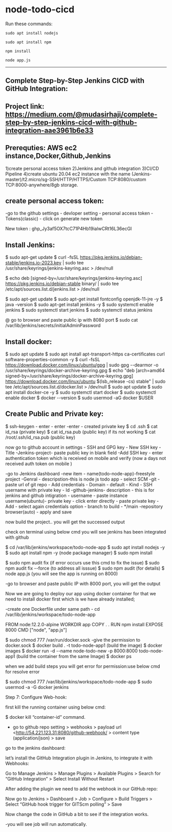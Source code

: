 # node-todo-cicd

Run these commands:


`sudo apt install nodejs`


`sudo apt install npm`


`npm install`

`node app.js`

---------------------------------------------------------------------------------------------------------------------------------------

## Complete Step-by-Step Jenkins CICD with GitHub Integration:


## Project link: https://medium.com/@mudasirhaji/complete-step-by-step-jenkins-cicd-with-github-integration-aae3961b6e33

## Prerequties: AWS ec2 instance,Docker,Github,Jenkins

1)create personal access token
2)Jenkins and github integration
3)CI/CD Pipeline
4)create ubuntu 20.04 ec2 instance with the name (Jenkins-master)/t2.micro/sg-SSH/HTTP/HTTPS/Custom TCP:8080/custom TCP:8000-anywhere/8gb storage.

## create personal access token:

-go to the github settings - devloper setting - personal access token - Tokens(classic) - click on generate new token
  
New token : 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  

## Install Jenkins:

$ sudo apt-get update
$ curl -fsSL https://pkg.jenkins.io/debian-stable/jenkins.io-2023.key | sudo tee \
    /usr/share/keyrings/jenkins-keyring.asc > /dev/null

$ echo deb [signed-by=/usr/share/keyrings/jenkins-keyring.asc] \
    https://pkg.jenkins.io/debian-stable binary/ | sudo tee \
    /etc/apt/sources.list.d/jenkins.list > /dev/null

$ sudo apt-get update
$ sudo apt-get install fontconfig openjdk-11-jre -y
$ java -version
$ sudo apt-get install jenkins -y
$ sudo systemctl enable jenkins
$ sudo systemctl start jenkins
$ sudo systemctl status jenkins

@ go to browser and paste public ip with 8080 port
$ sudo cat /var/lib/jenkins/secrets/initialAdminPassword

## Install docker:

$ sudo apt update
$ sudo apt install apt-transport-https ca-certificates curl software-properties-common -y
$ curl -fsSL https://download.docker.com/linux/ubuntu/gpg | sudo gpg --dearmor -o /usr/share/keyrings/docker-archive-keyring.gpg
$ echo "deb [arch=amd64 signed-by=/usr/share/keyrings/docker-archive-keyring.gpg] https://download.docker.com/linux/ubuntu $(lsb_release -cs) stable" | sudo tee /etc/apt/sources.list.d/docker.list > /dev/null
$ sudo apt update
$ sudo apt install docker-ce -y
$ sudo systemctl start docker
$ sudo systemctl enable docker
$ docker --version
$ sudo usermod -aG docker $USER

## Create Public and Private key:
$ ssh-keygen     - enter - enter -enter - created private key
$ cd .ssh
$ cat id_rsa   (private key)
$ cat id_rsa.pub  (public key) if its not working
$ cat /root/.ssh/id_rsa.pub  (public key)

now go to github account in settings - SSH and GPG key - New SSH key - Title -Jenkins-project- paste public key in blank field -Add SSH key - enter authentication token which is received on mobile and verify (now a days not received auth token on mobile )

-go to Jenkins dashboard -new item - name(todo-node-app)-freestyle project
-Genral - descripstion-this is node js todo app - select SCM -git -paste url of git repo - Add credentials - Domain - default - Kind - SSH username with private key - Id -github-jenkins- description - this is for jenkins and github intigration - username - paste instance username(ubuntu)- private key - click enter directly - paste private key - Add - select again credentials option - branch to build - */main -repository browser(auto) - apply and save

now build the project.. you will get the successed output

check on terminal using below cmd you will see jenkins has been integrated with github

$ cd /var/lib/jenkins/workspace/todo-node-app
$ sudo apt install nodejs -y
$ sudo apt install npm -y     (node package manager)
$ sudo npm install    

$ sudo npm audit fix     (if error occurs use this cmd to fix the issue)
$ sudo npm audit fix --force (to address all isssue)
$ sudo npm audit     (for details) 
$ node app.js        (you will see the app is running on 8000)

-go to browser and paste public IP with 8000 port, you will get the output


Now we are going to deploy our app using docker container for that we need to install docker first which is we have already installed;

-create one Dockerfile under same path - cd /var/lib/jenkins/workspace/todo-node-app

FROM node:12.2.0-alpine
WORKDIR app
COPY . .
RUN npm install
EXPOSE 8000
CMD ["node", "app.js"]

$ sudo chmod 777 /var/run/docker.sock    -give the permission to docker.sock
$ docker build . -t todo-node-app1    (build the image)
$ docker images
$ docker run -d --name node-todo-new -p 8000:8000 todo-node-app1    (build the container from the same Image)
$ docker ps

when we add build steps you will get error for permission:use below cmd for resolve error

$ sudo chmod 777 /var/lib/jenkins/workspace/todo-node-app
$ sudo usermod -a -G docker jenkins

Step 7: Configure Web-hook:

first kill the running container using below cmd:

$ docker kill “container-id” command.

- go to github repo setting > webhooks > payload url <http://54.221.123.31:8080/github-webhook/ > content type (application/json) > save

go to the jenkins dashboard:

let’s install the GitHub Integration plugin in Jenkins, to integrate it with Webhooks:

Go to Manage Jenkins > Manage Plugins > Available Plugins > Search for “GitHub Integration” > Select Install Without Restart

After adding the plugin we need to add the webhook in our GitHub repo:

Now go to Jenkins > Dashboard > Job > Configure > Build Triggers > Select “GitHub hook trigger for GITScm polling” > Save

Now change the code in GitHub a bit to see if the integration works.

-you will see job will run automatically.
